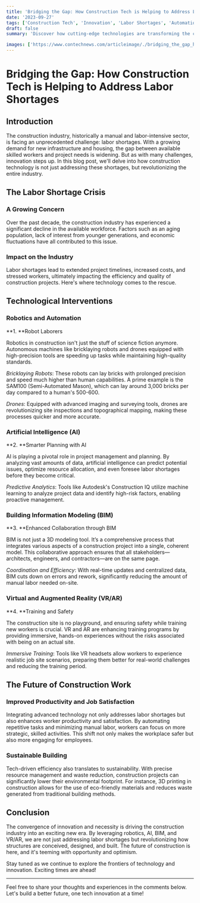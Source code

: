 ```yaml
---
title: 'Bridging the Gap: How Construction Tech is Helping to Address Labor Shortages'
date: '2023-09-27'
tags: ['Construction Tech', 'Innovation', 'Labor Shortages', 'Automation']
draft: false
summary: 'Discover how cutting-edge technologies are transforming the construction industry and tackling labor shortages head-on. From robotics to AI, explore the innovations that are building the future.'

images: ['https://www.contechnews.com/articleimage/./bridging_the_gap_how_construction_tech_is_helping_to_address_labor_shortages.png']
---
```


# Bridging the Gap: How Construction Tech is Helping to Address Labor Shortages

## Introduction

The construction industry, historically a manual and labor-intensive sector, is facing an unprecedented challenge: labor shortages. With a growing demand for new infrastructure and housing, the gap between available skilled workers and project needs is widening. But as with many challenges, innovation steps up. In this blog post, we'll delve into how construction technology is not just addressing these shortages, but revolutionizing the entire industry.

## The Labor Shortage Crisis

### A Growing Concern

Over the past decade, the construction industry has experienced a significant decline in the available workforce. Factors such as an aging population, lack of interest from younger generations, and economic fluctuations have all contributed to this issue.

### Impact on the Industry

Labor shortages lead to extended project timelines, increased costs, and stressed workers, ultimately impacting the efficiency and quality of construction projects. Here's where technology comes to the rescue.

## Technological Interventions

### Robotics and Automation

**1. **Robot Laborers

Robotics in construction isn't just the stuff of science fiction anymore. Autonomous machines like bricklaying robots and drones equipped with high-precision tools are speeding up tasks while maintaining high-quality standards. 

*Bricklaying Robots*: These robots can lay bricks with prolonged precision and speed much higher than human capabilities. A prime example is the SAM100 (Semi-Automated Mason), which can lay around 3,000 bricks per day compared to a human's 500-600.

*Drones*: Equipped with advanced imaging and surveying tools, drones are revolutionizing site inspections and topographical mapping, making these processes quicker and more accurate.

### Artificial Intelligence (AI)

**2. **Smarter Planning with AI

AI is playing a pivotal role in project management and planning. By analyzing vast amounts of data, artificial intelligence can predict potential issues, optimize resource allocation, and even foresee labor shortages before they become critical.

*Predictive Analytics*: Tools like Autodesk's Construction IQ utilize machine learning to analyze project data and identify high-risk factors, enabling proactive management.

### Building Information Modeling (BIM)

**3. **Enhanced Collaboration through BIM

BIM is not just a 3D modeling tool. It’s a comprehensive process that integrates various aspects of a construction project into a single, coherent model. This collaborative approach ensures that all stakeholders—architects, engineers, and contractors—are on the same page.

*Coordination and Efficiency*: With real-time updates and centralized data, BIM cuts down on errors and rework, significantly reducing the amount of manual labor needed on-site.

### Virtual and Augmented Reality (VR/AR)

**4. **Training and Safety

The construction site is no playground, and ensuring safety while training new workers is crucial. VR and AR are enhancing training programs by providing immersive, hands-on experiences without the risks associated with being on an actual site.

*Immersive Training*: Tools like VR headsets allow workers to experience realistic job site scenarios, preparing them better for real-world challenges and reducing the training period.

## The Future of Construction Work

### Improved Productivity and Job Satisfaction

Integrating advanced technology not only addresses labor shortages but also enhances worker productivity and satisfaction. By automating repetitive tasks and minimizing manual labor, workers can focus on more strategic, skilled activities. This shift not only makes the workplace safer but also more engaging for employees.

### Sustainable Building

Tech-driven efficiency also translates to sustainability. With precise resource management and waste reduction, construction projects can significantly lower their environmental footprint. For instance, 3D printing in construction allows for the use of eco-friendly materials and reduces waste generated from traditional building methods.

## Conclusion

The convergence of innovation and necessity is driving the construction industry into an exciting new era. By leveraging robotics, AI, BIM, and VR/AR, we are not just addressing labor shortages but revolutionizing how structures are conceived, designed, and built. The future of construction is here, and it's teeming with opportunity and optimism.

Stay tuned as we continue to explore the frontiers of technology and innovation. Exciting times are ahead!

---

Feel free to share your thoughts and experiences in the comments below. Let's build a better future, one tech innovation at a time!